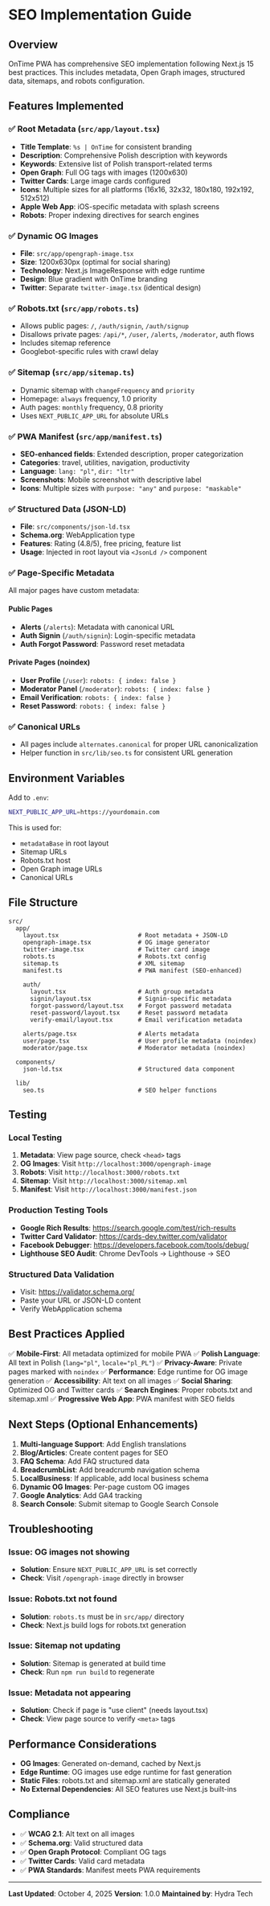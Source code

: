 # SEO Implementation Guide

## Overview

OnTime PWA has comprehensive SEO implementation following Next.js 15 best practices. This includes metadata, Open Graph images, structured data, sitemaps, and robots configuration.

## Features Implemented

### ✅ Root Metadata (`src/app/layout.tsx`)
- **Title Template**: `%s | OnTime` for consistent branding
- **Description**: Comprehensive Polish description with keywords
- **Keywords**: Extensive list of Polish transport-related terms
- **Open Graph**: Full OG tags with images (1200x630)
- **Twitter Cards**: Large image cards configured
- **Icons**: Multiple sizes for all platforms (16x16, 32x32, 180x180, 192x192, 512x512)
- **Apple Web App**: iOS-specific metadata with splash screens
- **Robots**: Proper indexing directives for search engines

### ✅ Dynamic OG Images
- **File**: `src/app/opengraph-image.tsx`
- **Size**: 1200x630px (optimal for social sharing)
- **Technology**: Next.js ImageResponse with edge runtime
- **Design**: Blue gradient with OnTime branding
- **Twitter**: Separate `twitter-image.tsx` (identical design)

### ✅ Robots.txt (`src/app/robots.ts`)
- Allows public pages: `/`, `/auth/signin`, `/auth/signup`
- Disallows private pages: `/api/*`, `/user`, `/alerts`, `/moderator`, auth flows
- Includes sitemap reference
- Googlebot-specific rules with crawl delay

### ✅ Sitemap (`src/app/sitemap.ts`)
- Dynamic sitemap with `changeFrequency` and `priority`
- Homepage: `always` frequency, 1.0 priority
- Auth pages: `monthly` frequency, 0.8 priority
- Uses `NEXT_PUBLIC_APP_URL` for absolute URLs

### ✅ PWA Manifest (`src/app/manifest.ts`)
- **SEO-enhanced fields**: Extended description, proper categorization
- **Categories**: travel, utilities, navigation, productivity
- **Language**: `lang: "pl"`, `dir: "ltr"`
- **Screenshots**: Mobile screenshot with descriptive label
- **Icons**: Multiple sizes with `purpose: "any"` and `purpose: "maskable"`

### ✅ Structured Data (JSON-LD)
- **File**: `src/components/json-ld.tsx`
- **Schema.org**: WebApplication type
- **Features**: Rating (4.8/5), free pricing, feature list
- **Usage**: Injected in root layout via `<JsonLd />` component

### ✅ Page-Specific Metadata
All major pages have custom metadata:

#### Public Pages
- **Alerts** (`/alerts`): Metadata with canonical URL
- **Auth Signin** (`/auth/signin`): Login-specific metadata
- **Auth Forgot Password**: Password reset metadata

#### Private Pages (noindex)
- **User Profile** (`/user`): `robots: { index: false }`
- **Moderator Panel** (`/moderator`): `robots: { index: false }`
- **Email Verification**: `robots: { index: false }`
- **Reset Password**: `robots: { index: false }`

### ✅ Canonical URLs
- All pages include `alternates.canonical` for proper URL canonicalization
- Helper function in `src/lib/seo.ts` for consistent URL generation

## Environment Variables

Add to `.env`:
```bash
NEXT_PUBLIC_APP_URL=https://yourdomain.com
```

This is used for:
- `metadataBase` in root layout
- Sitemap URLs
- Robots.txt host
- Open Graph image URLs
- Canonical URLs

## File Structure

```
src/
  app/
    layout.tsx                      # Root metadata + JSON-LD
    opengraph-image.tsx             # OG image generator
    twitter-image.tsx               # Twitter card image
    robots.ts                       # Robots.txt config
    sitemap.ts                      # XML sitemap
    manifest.ts                     # PWA manifest (SEO-enhanced)
    
    auth/
      layout.tsx                    # Auth group metadata
      signin/layout.tsx             # Signin-specific metadata
      forgot-password/layout.tsx    # Forgot password metadata
      reset-password/layout.tsx     # Reset password metadata
      verify-email/layout.tsx       # Email verification metadata
    
    alerts/page.tsx                 # Alerts metadata
    user/page.tsx                   # User profile metadata (noindex)
    moderator/page.tsx              # Moderator metadata (noindex)
  
  components/
    json-ld.tsx                     # Structured data component
  
  lib/
    seo.ts                          # SEO helper functions
```

## Testing

### Local Testing
1. **Metadata**: View page source, check `<head>` tags
2. **OG Images**: Visit `http://localhost:3000/opengraph-image`
3. **Robots**: Visit `http://localhost:3000/robots.txt`
4. **Sitemap**: Visit `http://localhost:3000/sitemap.xml`
5. **Manifest**: Visit `http://localhost:3000/manifest.json`

### Production Testing Tools
- **Google Rich Results**: https://search.google.com/test/rich-results
- **Twitter Card Validator**: https://cards-dev.twitter.com/validator
- **Facebook Debugger**: https://developers.facebook.com/tools/debug/
- **Lighthouse SEO Audit**: Chrome DevTools → Lighthouse → SEO

### Structured Data Validation
- Visit: https://validator.schema.org/
- Paste your URL or JSON-LD content
- Verify WebApplication schema

## Best Practices Applied

✅ **Mobile-First**: All metadata optimized for mobile PWA
✅ **Polish Language**: All text in Polish (`lang="pl"`, `locale="pl_PL"`)
✅ **Privacy-Aware**: Private pages marked with `noindex`
✅ **Performance**: Edge runtime for OG image generation
✅ **Accessibility**: Alt text on all images
✅ **Social Sharing**: Optimized OG and Twitter cards
✅ **Search Engines**: Proper robots.txt and sitemap.xml
✅ **Progressive Web App**: PWA manifest with SEO fields

## Next Steps (Optional Enhancements)

1. **Multi-language Support**: Add English translations
2. **Blog/Articles**: Create content pages for SEO
3. **FAQ Schema**: Add FAQ structured data
4. **BreadcrumbList**: Add breadcrumb navigation schema
5. **LocalBusiness**: If applicable, add local business schema
6. **Dynamic OG Images**: Per-page custom OG images
7. **Google Analytics**: Add GA4 tracking
8. **Search Console**: Submit sitemap to Google Search Console

## Troubleshooting

### Issue: OG images not showing
- **Solution**: Ensure `NEXT_PUBLIC_APP_URL` is set correctly
- **Check**: Visit `/opengraph-image` directly in browser

### Issue: Robots.txt not found
- **Solution**: `robots.ts` must be in `src/app/` directory
- **Check**: Next.js build logs for robots.txt generation

### Issue: Sitemap not updating
- **Solution**: Sitemap is generated at build time
- **Check**: Run `npm run build` to regenerate

### Issue: Metadata not appearing
- **Solution**: Check if page is "use client" (needs layout.tsx)
- **Check**: View page source to verify `<meta>` tags

## Performance Considerations

- **OG Images**: Generated on-demand, cached by Next.js
- **Edge Runtime**: OG images use edge runtime for fast generation
- **Static Files**: robots.txt and sitemap.xml are statically generated
- **No External Dependencies**: All SEO features use Next.js built-ins

## Compliance

- ✅ **WCAG 2.1**: Alt text on all images
- ✅ **Schema.org**: Valid structured data
- ✅ **Open Graph Protocol**: Compliant OG tags
- ✅ **Twitter Cards**: Valid card metadata
- ✅ **PWA Standards**: Manifest meets PWA requirements

---

**Last Updated**: October 4, 2025
**Version**: 1.0.0
**Maintained by**: Hydra Tech
